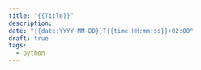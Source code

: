 ```yaml
---
title: "{{Title}}"
description:
date: "{{date:YYYY-MM-DD}}T{{time:HH:mm:ss}}+02:00"
draft: true
tags:
  - python
---
```


